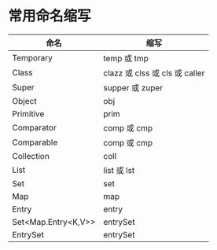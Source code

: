 # 常用命名缩写



| 命名                | 缩写                           |
| ------------------- | ------------------------------ |
| Temporary           | temp 或 tmp                    |
| Class               | clazz 或 clss 或 cls 或 caller |
| Super               | supper 或 zuper                |
| Object              | obj                            |
| Primitive           | prim                           |
| Comparator          | comp 或 cmp                    |
| Comparable          | comp 或 cmp                    |
| Collection          | coll                           |
| List                | list 或 lst                    |
| Set                 | set                            |
| Map                 | map                            |
| Entry               | entry                          |
| Set<Map.Entry<K,V>> | entrySet                       |
| EntrySet            | entrySet                       |

